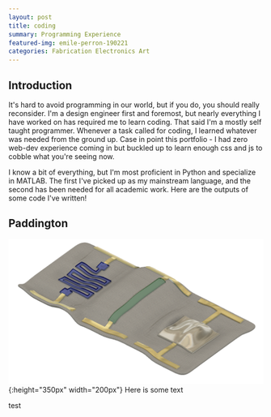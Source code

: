 ```yaml
---
layout: post
title: coding
summary: Programming Experience
featured-img: emile-perron-190221
categories: Fabrication Electronics Art
---
```

## Introduction
It's hard to avoid programming in our world, but if you do, you should really reconsider. I'm a design engineer first and foremost, but nearly everything I have worked on has required me to learn coding. That said I'm a mostly self taught programmer. Whenever a task called for coding, I learned whatever was needed from the ground up. Case in point this portfolio - I had zero web-dev experience coming in but buckled up to learn enough css and js to cobble what you're seeing now.

I know a bit of everything, but I'm most proficient in Python and specialize in MATLAB. The first I've picked up as my mainstream language, and the second has been needed for all academic work. Here are the outputs of some code I've written!

## Paddington
![alt text](https://github.com/seth-so/portfolio/raw/master/assets/img/contentjustcause/biosensor_array.PNG "concept biosensors array"){:height="350px" width="200px"} Here is some text

test
